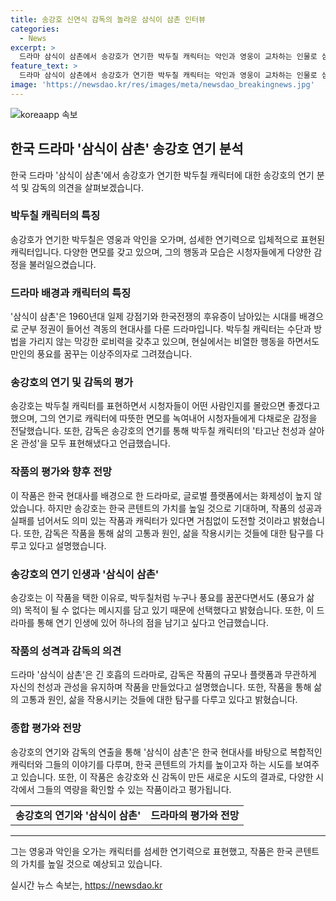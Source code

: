```yaml
---
title: 송강호 신연식 감독의 놀라운 삼식이 삼촌 인터뷰
categories:
  - News
excerpt: >
  드라마 삼식이 삼촌에서 송강호가 연기한 박두칠 캐릭터는 악인과 영웅이 교차하는 인물로 섬세한 연기력으로 표현되었다. 박두칠은 비열하면서도 풍요를 꿈꾸는 이상주의자로, 극적인 역사적 배경에 속해도 실제와 연결지어 생각할 수 있는 내용이다. 신 감독은 여러 성격의 캐릭터들이 서로에게 영향을 미치는 과정을 집중하면서 창의적으로 펼쳐진 이야기를 보여준다. 또한, 송강호와 신 감독의 케미가 돋보이며, 작품은 한국 콘텐츠의 가치를 높이는 중요한 작품으로 평가받을 것으로 전망된다.
feature_text: >
  드라마 삼식이 삼촌에서 송강호가 연기한 박두칠 캐릭터는 악인과 영웅이 교차하는 인물로 섬세한 연기력으로 표현되었다. 박두칠은 비열하면서도 풍요를 꿈꾸는 이상주의자로, 극적인 역사적 배경에 속해도 실제와 연결지어 생각할 수 있는 내용이다. 신 감독은 여러 성격의 캐릭터들이 서로에게 영향을 미치는 과정을 집중하면서 창의적으로 펼쳐진 이야기를 보여준다. 또한, 송강호와 신 감독의 케미가 돋보이며, 작품은 한국 콘텐츠의 가치를 높이는 중요한 작품으로 평가받을 것으로 전망된다.
image: 'https://newsdao.kr/res/images/meta/newsdao_breakingnews.jpg'
---
```


<p><img src="https://newsdao.kr/res/images/meta/newsdao_breakingnews.jpg" alt="koreaapp 속보" /></p>

<h2 data-ke-size="size26">한국 드라마 '삼식이 삼촌' 송강호 연기 분석</h2>

<p data-ke-size="size16">한국 드라마 '삼식이 삼촌'에서 송강호가 연기한 박두칠 캐릭터에 대한 송강호의 연기 분석 및 감독의 의견을 살펴보겠습니다.</p>

<h3 data-ke-size="size24">박두칠 캐릭터의 특징</h3>

<p data-ke-size="size16">송강호가 연기한 박두칠은 영웅과 악인을 오가며, 섬세한 연기력으로 입체적으로 표현된 캐릭터입니다. 다양한 면모를 갖고 있으며, 그의 행동과 모습은 시청자들에게 다양한 감정을 불러일으켰습니다.</p>

<h3 data-ke-size="size24">드라마 배경과 캐릭터의 특징</h3>

<p data-ke-size="size16">'삼식이 삼촌'은 1960년대 일제 강점기와 한국전쟁의 후유증이 남아있는 시대를 배경으로 군부 정권이 들어선 격동의 현대사를 다룬 드라마입니다. 박두칠 캐릭터는 수단과 방법을 가리지 않는 막강한 로비력을 갖추고 있으며, 현실에서는 비열한 행동을 하면서도 만인의 풍요를 꿈꾸는 이상주의자로 그려졌습니다.</p>

<h3 data-ke-size="size24">송강호의 연기 및 감독의 평가</h3>

<p data-ke-size="size16">송강호는 박두칠 캐릭터를 표현하면서 시청자들이 어떤 사람인지를 몰랐으면 좋겠다고 했으며, 그의 연기로 캐릭터에 따뜻한 면모를 녹여내어 시청자들에게 다채로운 감정을 전달했습니다. 또한, 감독은 송강호의 연기를 통해 박두칠 캐릭터의 '타고난 천성과 살아온 관성'을 모두 표현해냈다고 언급했습니다.</p>

<h3 data-ke-size="size24">작품의 평가와 향후 전망</h3>

<p data-ke-size="size16">이 작품은 한국 현대사를 배경으로 한 드라마로, 글로벌 플랫폼에서는 화제성이 높지 않았습니다. 하지만 송강호는 한국 콘텐트의 가치를 높일 것으로 기대하며, 작품의 성공과 실패를 넘어서도 의미 있는 작품과 캐릭터가 있다면 거침없이 도전할 것이라고 밝혔습니다. 또한, 감독은 작품을 통해 삶의 고통과 원인, 삶을 작용시키는 것들에 대한 탐구를 다루고 있다고 설명했습니다.</p>

<h3 data-ke-size="size24">송강호의 연기 인생과 '삼식이 삼촌'</h3>

<p data-ke-size="size16">송강호는 이 작품을 택한 이유로, 박두칠처럼 누구나 풍요를 꿈꾼다면서도 (풍요가 삶의) 목적이 될 수 없다는 메시지를 담고 있기 때문에 선택했다고 밝혔습니다. 또한, 이 드라마를 통해 연기 인생에 있어 하나의 점을 남기고 싶다고 언급했습니다.</p>

<h3 data-ke-size="size24">작품의 성격과 감독의 의견</h3>

<p data-ke-size="size16">드라마 '삼식이 삼촌'은 긴 호흡의 드라마로, 감독은 작품의 규모나 플랫폼과 무관하게 자신의 천성과 관성을 유지하며 작품을 만들었다고 설명했습니다. 또한, 작품을 통해 삶의 고통과 원인, 삶을 작용시키는 것들에 대한 탐구를 다루고 있다고 밝혔습니다.</p>

<h3 data-ke-size="size24">종합 평가와 전망</h3>

<p data-ke-size="size16">송강호의 연기와 감독의 연출을 통해 '삼식이 삼촌'은 한국 현대사를 바탕으로 복합적인 캐릭터와 그들의 이야기를 다루며, 한국 콘텐트의 가치를 높이고자 하는 시도를 보여주고 있습니다. 또한, 이 작품은 송강호와 신 감독이 만든 새로운 시도의 결과로, 다양한 시각에서 그들의 역량을 확인할 수 있는 작품이라고 평가됩니다.</p>

<table>
  <tr>
    <td style="text-align: center; height: 17px;"><b>송강호의 연기와 '삼식이 삼촌'</b></td>
    <td style="text-align: center; height: 17px;"><b>드라마의 평가와 전망</b></td>
  </tr>
</table>

<hr>

<p data-ke-size="size16">그는 영웅과 악인을 오가는 캐릭터를 섬세한 연기력으로 표현했고, 작품은 한국 콘텐트의 가치를 높일 것으로 예상되고 있습니다.</p>
실시간 뉴스 속보는, <a href="https://newsdao.kr" rel="dofollow">https://newsdao.kr</a>


